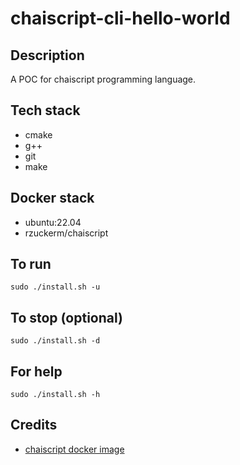 # chaiscript-cli-hello-world

## Description
A POC for chaiscript programming language.

## Tech stack
- cmake
- g++
- git
- make

## Docker stack
- ubuntu:22.04
- rzuckerm/chaiscript

## To run
`sudo ./install.sh -u`

## To stop (optional)
`sudo ./install.sh -d`

## For help
`sudo ./install.sh -h`

## Credits
- [chaiscript docker image](https://github.com/rzuckerm/chaiscript-docker-image.git)